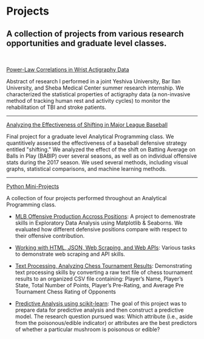 # Projects
## A collection of projects from various research opportunities and graduate level classes.
<br />

[Power-Law Correlations in Wrist Actigraphy Data](https://github.com/mark-kaplan-0/Projects/blob/main/Power-Law%20Correlations%20in%20Wrist%20Actigraphy%20Data.pdf)

Abstract of research I performed in a joint Yeshiva University, Bar Ilan University, and Sheba Medical Center summer research internship. We characterized the statistical properties of actigraphy data (a non-invasive method of tracking human rest and activity cycles) to monitor the rehabilitation of TBI and stroke patients.

------------------

[Analyzing the Effectiveness of Shifting in Major League Baseball](https://github.com/mark-kaplan-0/Projects/blob/main/Analyzing%20the%20Effectiveness%20of%20Shifting%20in%20Major%20League%20Baseball.ipynb)

Final project for a graduate level Analytical Programming class. We quantitively assessed the effectiveness of a baseball defensive strategy entitled "shifting." We analyzed the effect of the shift on Batting Average on Balls in Play (BABIP) over several seasons, as well as on individual offensive stats during the 2017 season. We used several methods, including visual graphs, statistical comparisons, and machine learning methods. 

------------------
[Python Mini-Projects](https://github.com/mark-kaplan-0/Projects/tree/main/Python%20Mini-Projects)

A collection of four projects performed throughout an Analytical Programming class.

* [MLB Offensive Production Accross Positions](https://github.com/mark-kaplan-0/Projects/blob/main/Python%20Mini-Projects/MLB%20Offensive%20Production%20Accross%20Positions.ipynb): 
A project to demenostrate skills in Exploratory Data Analysis using Matplotlib & Seaborns. We evaluated how different defensive positions compare with respect to their offensive contribution.

* [Working with HTML, JSON, Web Scraping, and Web APIs](https://github.com/mark-kaplan-0/Projects/blob/main/Python%20Mini-Projects/Working%20with%20HTML%2C%20JSON%2C%20Web%20Scraping%2C%20and%20Web%20APIs.ipynb):
Various tasks to demonstrate web scraping and API skills. 

* [Text Processing, Analyzing Chess Tournament Results](https://github.com/mark-kaplan-0/Projects/blob/main/Python%20Mini-Projects/Text%20Processing%2C%20Analyzing%20Chess%20Tournament%20Results.ipynb):
Demonstrating text processing skills by converting a raw text file of chess tournament results to an organized CSV file containing: Player’s Name, Player’s State, Total Number of Points, Player’s Pre-Rating, and Average Pre Tournament Chess Rating of Opponents

* [Predictive Analysis using scikit-learn](https://github.com/mark-kaplan-0/Projects/blob/main/Python%20Mini-Projects/Predictive%20Analysis%20using%20scikit-learn.ipynb):
The goal of this project was to prepare data for predictive analysis and then construct a predictive model. The research question pursued was: Which attribute (i.e., aside from the poisonous/edible indicator) or attributes are the best predictors of whether a particular mushroom is poisonous or edible?



